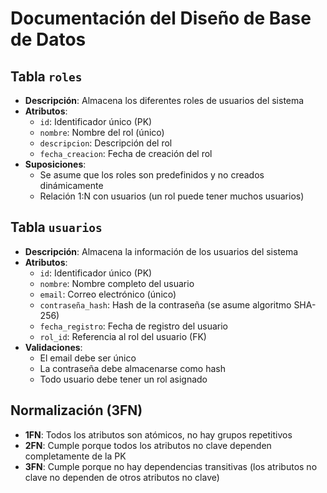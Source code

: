 # Documentación del Diseño de Base de Datos

## Tabla `roles`
- **Descripción**: Almacena los diferentes roles de usuarios del sistema
- **Atributos**:
  - `id`: Identificador único (PK)
  - `nombre`: Nombre del rol (único)
  - `descripcion`: Descripción del rol
  - `fecha_creacion`: Fecha de creación del rol
- **Suposiciones**: 
  - Se asume que los roles son predefinidos y no creados dinámicamente
  - Relación 1:N con usuarios (un rol puede tener muchos usuarios)

## Tabla `usuarios`
- **Descripción**: Almacena la información de los usuarios del sistema
- **Atributos**:
  - `id`: Identificador único (PK)
  - `nombre`: Nombre completo del usuario
  - `email`: Correo electrónico (único)
  - `contraseña_hash`: Hash de la contraseña (se asume algoritmo SHA-256)
  - `fecha_registro`: Fecha de registro del usuario
  - `rol_id`: Referencia al rol del usuario (FK)
- **Validaciones**:
  - El email debe ser único
  - La contraseña debe almacenarse como hash
  - Todo usuario debe tener un rol asignado

## Normalización (3FN)
- **1FN**: Todos los atributos son atómicos, no hay grupos repetitivos
- **2FN**: Cumple porque todos los atributos no clave dependen completamente de la PK
- **3FN**: Cumple porque no hay dependencias transitivas (los atributos no clave no dependen de otros atributos no clave)